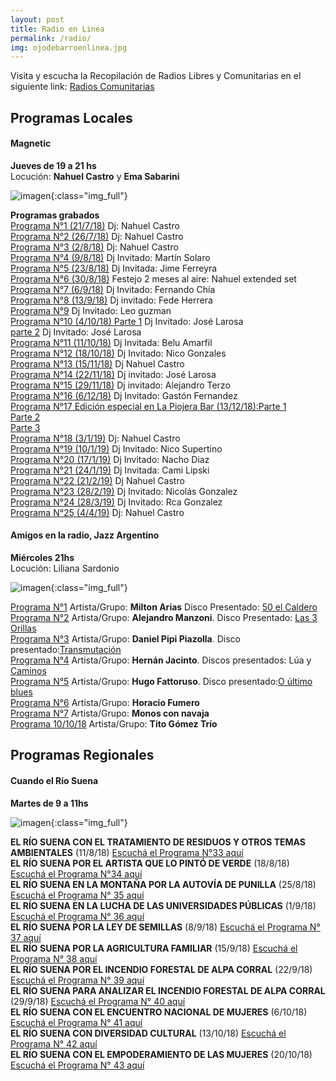 ```yaml
---
layout: post
title: Radio en Linea
permalink: /radio/
img: ojodebarroenlinea.jpg
---
```


Visita y escucha la Recopilación de Radios Libres y Comunitarias en el siguiente link: [Radios Comunitarias](https://www.respeto.org.ar/radios)

## Programas Locales

#### Magnetic  
__Jueves de 19 a 21 hs__  
Locución: __Nahuel Castro__ y __Ema Sabarini__

![imagen]({{site.baseurl}}/img/magnetic1.jpeg){:class="img_full"}

__Programas grabados__  
[Programa N°1 (21/7/18)](https://archive.org/details/ojodebarro_magnetic_2) Dj: Nahuel Castro  
[Programa N°2 (26/7/18)](https://archive.org/details/ojodebarro_magnetic_3) Dj: Nahuel Castro  
[Programa N°3 (2/8/18)](https://archive.org/details/ojodebarro_magnetic_4) Dj: Nahuel Castro  
[Programa N°4 (9/8/18)](https://archive.org/details/ojodebarro_magnetic_5) Dj Invitado: Martín Solaro  
[Programa N°5 (23/8/18)](https://archive.org/details/ojodebarro_magnetic_8) Dj Invitada: Jime Ferreyra  
[Programa N°6 (30/8/18)](https://archive.org/details/ojodebarro_magnetic_8_201809) Festejo 2 meses al aire: Nahuel extended set  
[Programa N°7 (6/9/18)](https://archive.org/details/magnetic_9) Dj Invitado: Fernando Chía  
[Programa N°8 (13/9/18)](https://archive.org/details/ojodebarro_magnetic_10) Dj invitado: Fede Herrera  
[Programa N°9](https://archive.org/details/ojodebarro_magnetic_11) Dj Invitado: Leo guzman  
[Programa N°10 (4/10/18) Parte 1](https://archive.org/details/ojodebarro_magnetic_12_1) Dj Invitado: José Larosa  
[parte 2](https://archive.org/details/ojodebarro_magnetic_12_2) Dj Invitado: José Larosa  
[Programa N°11 (11/10/18)](https://archive.org/details/ojodebarro_magnetic_14) Dj Invitada: Belu Amarfil  
[Programa N°12 (18/10/18)](https://archive.org/details/ojodebarro_magnetic_13) Dj Invitado: Nico Gonzales  
[Programa N°13 (15/11/18)](https://archive.org/details/ojodebarro_magnetic_15_11_18_nahuel_castro) Dj Nahuel Castro     
[Programa N°14 (22/11/18)](https://archive.org/details/ojodebarro_magnetic_22_11_18_jose_larosa) Dj invitado: José Larosa  
[Programa N°15 (29/11/18)](https://archive.org/details/ojodebarro_magnetic_29_11_18_alejandro_terzo) Dj invitado: Alejandro Terzo  
[Programa N°16 (6/12/18)](https://archive.org/details/ojodebarro_magnetic_6_12_18_gaston_fernandez) Dj Invitado: Gastón Fernandez  
[Programa N°17 Edición especial en La Piojera Bar (13/12/18):Parte 1 ](https://archive.org/details/ojodebarro_magnetic_13_12_18_matias_chilano)  
[                                                             Parte 2](https://archive.org/details/ojodebarro_magnetic_13_12_18_matias_chilano2)  
[                                                             Parte 3](https://archive.org/details/ojodebarro_magnetic_13_12_18_matias_chilano3)  
[Programa N°18 (3/1/19)](https://archive.org/details/ojodebarro_magnetic_3_1_19_nahuel_castro) Dj: Nahuel Castro  
[Programa N°19 (10/1/19)](https://archive.org/details/ojodebarro_magnetic_10_1_18_nico_supertino) Dj Invitado: Nico Supertino    
[Programa N°20 (17/1/19)](https://archive.org/details/ojodebarro_magnetic_17_1_19_nacho_diaz) Dj Invitado: Nacho Diaz   
[Programa N°21 (24/1/19)](https://archive.org/details/ojodebarro_magnetic_24_1_19_cami_lipski) Dj Invitada: Cami Lipski  
[Programa N°22 (21/2/19)](https://archive.org/details/ojodebarro_magnetic_21_2_19_nahuel_castro) Dj Nahuel Castro  
[Programa N°23 (28/2/19)](https://archive.org/details/ojodebarro_magnetic_28_2_19_nicolas_gonzalez) Dj Invitado: Nicolás Gonzalez  
[Programa N°24 (28/3/19)](https://archive.org/details/ojodebarro_magnetic_28_3_19_rca_gonzalez) Dj Invitado: Rca Gonzalez  
[Programa N°25 (4/4/19)](https://archive.org/details/ojodebarro_magnetic_4_4_19_nahuel_castro) Dj: Nahuel Castro  





#### Amigos en la radio, Jazz Argentino

__Miércoles 21hs__  
Locución: Liliana Sardonio  

![imagen]({{site.baseurl}}/img/amigosenlaradio.jpeg){:class="img_full"}  

[Programa N°1](https://archive.org/details/ojodebarro_amigosenlaradio_1)  Artista/Grupo: __Milton Arias__ Disco Presentado: [50 el Caldero](https://www.youtube.com/watch?v=xpo51WX9Yd4)  
[Programa N°2](https://archive.org/details/ojodebarro_amigosenlaradio_2)  Artista/Grupo: __Alejandro Manzoni__. Disco Presentado: [Las 3 Orillas](https://www.youtube.com/watch?v=1qlZuLf33F4)  
[Programa N°3](https://archive.org/details/ojodebarro_amigosporlaradio_3) Artista/Grupo: __Daniel Pipi Piazolla__. Disco presentado:[Transmutación](https://www.youtube.com/watch?v=_sPxncRTDd4)  
[Programa N°4](https://archive.org/details/ojodebarro_amigosenlaradio_4) Artista/Grupo: __Hernán Jacinto__. Discos presentados: Lúa y [Caminos](https://www.youtube.com/watch?v=0PQPdcvpsss)  
[Programa N°5](https://archive.org/details/ojodebarro_amigosenlaradio_5) Artista/Grupo: __Hugo Fattoruso__. Disco presentado:[O último blues](https://www.youtube.com/watch?v=bT9fs92Z410)  
[Programa N°6](https://archive.org/details/ojodebarro_amigosenlaradio_6) Artista/Grupo: __Horacio Fumero__  
[Programa N°7](https://archive.org/details/ojodebarro_amigosenlaradio_7) Artista/Grupo: __Monos con navaja__  
[Programa 10/10/18](https://archive.org/details/ojodebarro_amigosenlaradio_10_10) Artista/Grupo: __Tito Gómez Trío__

## Programas Regionales

#### Cuando el Río Suena
__Martes de 9 a 11hs__  

![imagen]({{site.baseurl}}/img/cuandoelriosuena.jpg){:class="img_full"}

__EL RÍO SUENA CON EL TRATAMIENTO DE RESIDUOS Y OTROS TEMAS AMBIENTALES__ (11/8/18) [Escuchá el Programa N°33 aquí](https://archive.org/details/ojodebarro_cuandoelriosuena_1)  
__EL RÍO SUENA POR EL ARTISTA QUE LO PINTÓ DE VERDE__ (18/8/18) [Escuchá el Programa N°34 aquí](https://archive.org/details/ojodebarro_cuandoelriosuena_2)  
__EL RÍO SUENA EN LA MONTAÑA POR LA AUTOVÍA DE PUNILLA__ (25/8/18) [Escuchá el Programa N° 35 aquí](https://archive.org/details/ojodebarro_cuandoelriosuena_3)  
__EL RÍO SUENA EN LA LUCHA DE LAS UNIVERSIDADES PÚBLICAS__ (1/9/18) [Escuchá el Programa N° 36 aquí](https://archive.org/details/ojodebarro_cuandoelriosuena_4_1)  
__EL RÍO SUENA POR LA LEY DE SEMILLAS__ (8/9/18) [Escuchá el Programa N° 37 aquí](https://archive.org/details/ojodebarro_cuandoelriosuena_4)  
__EL RÍO SUENA POR LA AGRICULTURA FAMILIAR__ (15/9/18) [Escuchá el Programa N° 38 aquí](https://archive.org/details/ojodebarro_cuandoelriosuena_6)  
__EL RÍO SUENA POR EL INCENDIO FORESTAL DE ALPA CORRAL__ (22/9/18) [Escuchá el Programa N° 39 aquí](https://archive.org/details/ojodebarro_cuandoelriosuena_39)  
__EL RÍO SUENA PARA ANALIZAR EL INCENDIO FORESTAL DE ALPA CORRAL__ (29/9/18) [Escuchá el Programa N° 40 aquí](https://archive.org/details/ojodebarro_cuandoelriosuena_40)  
__EL RÍO SUENA CON EL ENCUENTRO NACIONAL DE MUJERES__ (6/10/18) [Escuchá el Programa N° 41 aquí](https://archive.org/details/ojodebarro_cuandoelriosuena_41)  
__EL RÍO SUENA CON DIVERSIDAD CULTURAL__ (13/10/18) [Escuchá el Programa N° 42 aquí](https://archive.org/details/ojodebarro_cuandoelriosuena_42)  
__EL RÍO SUENA CON EL EMPODERAMIENTO DE LAS MUJERES__ (20/10/18) [Escuchá el Programa N° 43 aquí](https://archive.org/details/ojodebarro_cuandoelriosuena_43)  
